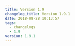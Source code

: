 ```yaml
---
title: Version 1.9
changelog_title: Version 1.9.1
date: 2018-08-28 10:13:57
tags:
  - changelogs
  - 1.9
version: 1.9.1
---
```


<script src="https://gist.github.com/spinnaker-release/9323c90ab2088d89e68ce2a7ef7e5809.js"/>
